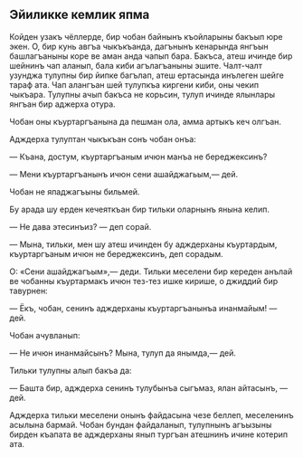 ## Эйиликке кемлик япма

Койден узакъ чёллерде, бир чобан байнынъ къойларыны бакъып юре экен.
О, бир кунь авгъа чыкъкъанда, дагънынъ кенарында янгъын башлагъаныны коре ве аман анда чапып бара.
Бакъса, атеш ичинде бир шейнинъ чап аланып, бала киби агълагъаныны эшите.
Чалт-чалт узунджа тулупны бир йипке багълап, атеш ертасында инълеген шейге тараф ата.
Чап алангъан шей тулупкъа киргени киби, оны чекип чыкъара.
Тулупны ачып бакъса не корьсин, тулуп ичинде ялынлары янгъан бир аджерха отура.

Чобан оны къуртаргъанына да пешман ола, амма артыкъ кеч олгъан.

Адждерха тулуптан чыкъкъан сонъ чобан онъа:

— Къана, достум, къуртаргъаным ичюн манъа не береджексинъ?

— Мени къуртаргъанынъ ичюн сени ашайджагьым,— дей.

Чобан не япаджагъыны бильмей.

Бу арада шу ерден кечеяткъан бир тильки оларнынъ янына келип.

— Не дава этесинъиз? — деп сорай.

— Мына, тильки, мен шу атеш ичинден бу адждерханы къуртардым, къуртаргъаным ичюн не береджексинъ, деп сорадым.

О: «Сени ашайджагъым»,— деди.
Тильки меселени бир кереден анълай ве чобанны къуртармакъ ичюн тез-тез ишке кирише, о джиддий бир тавурнен:

— Ёкъ, чобан, сенинъ адждерханы къуртаргъанынъа инанмайым! — дей.

Чобан ачувланып:

— Не ичюн инанмайсынъ?
Мына, тулуп да янымда,— дей.

Тильки тулупны алып бакъа да:

— Башта бир, адждерха сенинъ тулубынъа сыгъмаз, ялан айтасынъ, — дей.

Адждерха тильки меселени онынъ файдасына чезе беллеп, меселенинъ асылына бармай.
Чобан бундан файдаланып, тулупнынъ агъызыны бирден къапата ве адждерханы янып тургъан атешнинъ ичине котерип ата.
